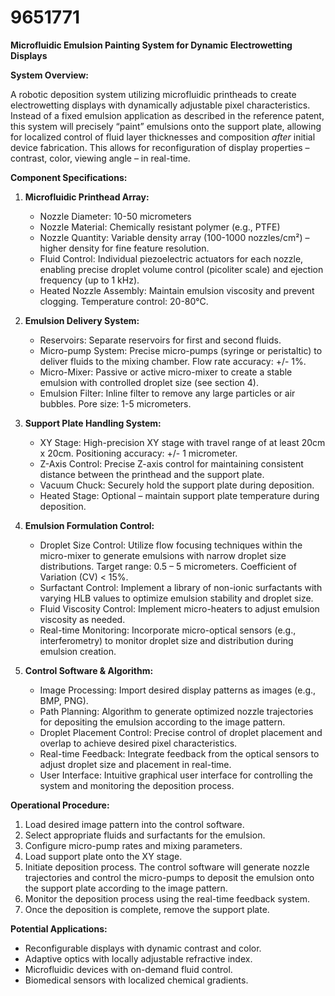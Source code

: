 # 9651771

**Microfluidic Emulsion Painting System for Dynamic Electrowetting Displays**

**System Overview:**

A robotic deposition system utilizing microfluidic printheads to create electrowetting displays with dynamically adjustable pixel characteristics. Instead of a fixed emulsion application as described in the reference patent, this system will precisely “paint” emulsions onto the support plate, allowing for localized control of fluid layer thicknesses and composition *after* initial device fabrication.  This allows for reconfiguration of display properties – contrast, color, viewing angle – in real-time.

**Component Specifications:**

1.  **Microfluidic Printhead Array:**
    *   Nozzle Diameter: 10-50 micrometers
    *   Nozzle Material: Chemically resistant polymer (e.g., PTFE)
    *   Nozzle Quantity:  Variable density array (100-1000 nozzles/cm²) – higher density for fine feature resolution.
    *   Fluid Control: Individual piezoelectric actuators for each nozzle, enabling precise droplet volume control (picoliter scale) and ejection frequency (up to 1 kHz).
    *   Heated Nozzle Assembly: Maintain emulsion viscosity and prevent clogging. Temperature control: 20-80°C.

2.  **Emulsion Delivery System:**
    *   Reservoirs: Separate reservoirs for first and second fluids.
    *   Micro-pump System:  Precise micro-pumps (syringe or peristaltic) to deliver fluids to the mixing chamber. Flow rate accuracy: +/- 1%.
    *   Micro-Mixer:  Passive or active micro-mixer to create a stable emulsion with controlled droplet size (see section 4).
    *   Emulsion Filter:  Inline filter to remove any large particles or air bubbles. Pore size: 1-5 micrometers.

3.  **Support Plate Handling System:**
    *   XY Stage: High-precision XY stage with travel range of at least 20cm x 20cm. Positioning accuracy: +/- 1 micrometer.
    *   Z-Axis Control: Precise Z-axis control for maintaining consistent distance between the printhead and the support plate.
    *   Vacuum Chuck: Securely hold the support plate during deposition.
    *   Heated Stage: Optional – maintain support plate temperature during deposition.

4.  **Emulsion Formulation Control:**
    *   Droplet Size Control: Utilize flow focusing techniques within the micro-mixer to generate emulsions with narrow droplet size distributions. Target range: 0.5 – 5 micrometers. Coefficient of Variation (CV) < 15%.
    *   Surfactant Control: Implement a library of non-ionic surfactants with varying HLB values to optimize emulsion stability and droplet size.
    *   Fluid Viscosity Control: Implement micro-heaters to adjust emulsion viscosity as needed.
    *   Real-time Monitoring: Incorporate micro-optical sensors (e.g., interferometry) to monitor droplet size and distribution during emulsion creation.

5.  **Control Software & Algorithm:**
    *   Image Processing: Import desired display patterns as images (e.g., BMP, PNG).
    *   Path Planning: Algorithm to generate optimized nozzle trajectories for depositing the emulsion according to the image pattern.
    *   Droplet Placement Control: Precise control of droplet placement and overlap to achieve desired pixel characteristics.
    *   Real-time Feedback: Integrate feedback from the optical sensors to adjust droplet size and placement in real-time.
    *   User Interface: Intuitive graphical user interface for controlling the system and monitoring the deposition process.

**Operational Procedure:**

1.  Load desired image pattern into the control software.
2.  Select appropriate fluids and surfactants for the emulsion.
3.  Configure micro-pump rates and mixing parameters.
4.  Load support plate onto the XY stage.
5.  Initiate deposition process. The control software will generate nozzle trajectories and control the micro-pumps to deposit the emulsion onto the support plate according to the image pattern.
6.  Monitor the deposition process using the real-time feedback system.
7.  Once the deposition is complete, remove the support plate.

**Potential Applications:**

*   Reconfigurable displays with dynamic contrast and color.
*   Adaptive optics with locally adjustable refractive index.
*   Microfluidic devices with on-demand fluid control.
*   Biomedical sensors with localized chemical gradients.